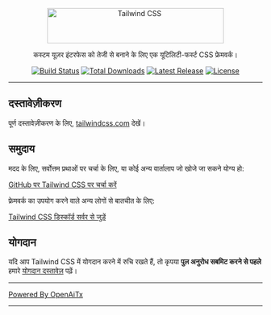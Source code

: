 <p align="center">
  <a href="https://tailwindcss.com" target="_blank">
    <picture>
      <source media="(prefers-color-scheme: dark)" srcset="https://raw.githubusercontent.com/tailwindlabs/tailwindcss/HEAD/.github/logo-dark.svg">
      <source media="(prefers-color-scheme: light)" srcset="https://raw.githubusercontent.com/tailwindlabs/tailwindcss/HEAD/.github/logo-light.svg">
      <img alt="Tailwind CSS" src="https://raw.githubusercontent.com/tailwindlabs/tailwindcss/HEAD/.github/logo-light.svg" width="350" height="70" style="max-width: 100%;">
    </picture>
  </a>
</p>

<p align="center">
  कस्टम यूज़र इंटरफेस को तेजी से बनाने के लिए एक यूटिलिटी-फर्स्ट CSS फ्रेमवर्क।
</p>

<p align="center">
    <a href="https://github.com/tailwindlabs/tailwindcss/actions"><img src="https://img.shields.io/github/actions/workflow/status/tailwindlabs/tailwindcss/ci.yml?branch=next" alt="Build Status"></a>
    <a href="https://www.npmjs.com/package/tailwindcss"><img src="https://img.shields.io/npm/dt/tailwindcss.svg" alt="Total Downloads"></a>
    <a href="https://github.com/tailwindcss/tailwindcss/releases"><img src="https://img.shields.io/npm/v/tailwindcss.svg" alt="Latest Release"></a>
    <a href="https://github.com/tailwindcss/tailwindcss/blob/master/LICENSE"><img src="https://img.shields.io/npm/l/tailwindcss.svg" alt="License"></a>
</p>

---

## दस्तावेज़ीकरण

पूर्ण दस्तावेज़ीकरण के लिए, [tailwindcss.com](https://tailwindcss.com) देखें।

## समुदाय

मदद के लिए, सर्वोत्तम प्रथाओं पर चर्चा के लिए, या कोई अन्य वार्तालाप जो खोजे जा सकने योग्य हो:

[GitHub पर Tailwind CSS पर चर्चा करें](https://github.com/tailwindcss/tailwindcss/discussions)

फ्रेमवर्क का उपयोग करने वाले अन्य लोगों से बातचीत के लिए:

[Tailwind CSS डिस्कॉर्ड सर्वर से जुड़ें](https://discord.gg/7NF8GNe)

## योगदान

यदि आप Tailwind CSS में योगदान करने में रुचि रखते हैं, तो कृपया **पुल अनुरोध सबमिट करने से पहले** हमारे [योगदान दस्तावेज़](https://github.com/tailwindcss/tailwindcss/blob/next/.github/CONTRIBUTING.md) पढ़ें।

---

[Powered By OpenAiTx](https://github.com/OpenAiTx/OpenAiTx)

---